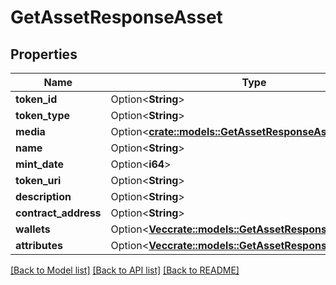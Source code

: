 # GetAssetResponseAsset

## Properties

Name | Type | Description | Notes
------------ | ------------- | ------------- | -------------
**token_id** | Option<**String**> |  | [optional]
**token_type** | Option<**String**> |  | [optional]
**media** | Option<[**crate::models::GetAssetResponseAssetMedia**](GetAssetResponse_AssetMedia.md)> |  | [optional]
**name** | Option<**String**> |  | [optional]
**mint_date** | Option<**i64**> |  | [optional]
**token_uri** | Option<**String**> |  | [optional]
**description** | Option<**String**> |  | [optional]
**contract_address** | Option<**String**> |  | [optional]
**wallets** | Option<[**Vec<crate::models::GetAssetResponseAssetWallet>**](GetAssetResponse_AssetWallet.md)> |  | [optional]
**attributes** | Option<[**Vec<crate::models::GetAssetResponseAssetTrait>**](GetAssetResponse_AssetTrait.md)> |  | [optional]

[[Back to Model list]](../README.md#documentation-for-models) [[Back to API list]](../README.md#documentation-for-api-endpoints) [[Back to README]](../README.md)


